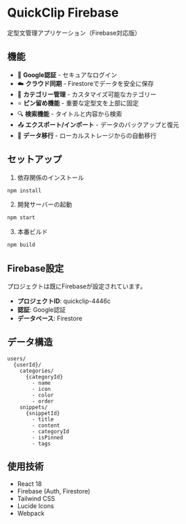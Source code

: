 # QuickClip Firebase

定型文管理アプリケーション（Firebase対応版）

## 機能

- 🔐 **Google認証** - セキュアなログイン
- ☁️ **クラウド同期** - Firestoreでデータを安全に保存
- 📂 **カテゴリー管理** - カスタマイズ可能なカテゴリー
- ⭐ **ピン留め機能** - 重要な定型文を上部に固定
- 🔍 **検索機能** - タイトルと内容から検索
- 📤 **エクスポート/インポート** - データのバックアップと復元
- 🔄 **データ移行** - ローカルストレージからの自動移行

## セットアップ

1. 依存関係のインストール
```bash
npm install
```

2. 開発サーバーの起動
```bash
npm start
```

3. 本番ビルド
```bash
npm build
```

## Firebase設定

プロジェクトは既にFirebaseが設定されています。
- **プロジェクトID**: quickclip-4446c
- **認証**: Google認証
- **データベース**: Firestore

## データ構造

```
users/
  {userId}/
    categories/
      {categoryId}
        - name
        - icon
        - color
        - order
    snippets/
      {snippetId}
        - title
        - content
        - categoryId
        - isPinned
        - tags
```

## 使用技術

- React 18
- Firebase (Auth, Firestore)
- Tailwind CSS
- Lucide Icons
- Webpack